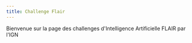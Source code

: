```yaml
---
title: Challenge Flair
---
```

Bienvenue sur la page des challenges d'Intelligence Artificielle FLAIR par l'IGN
